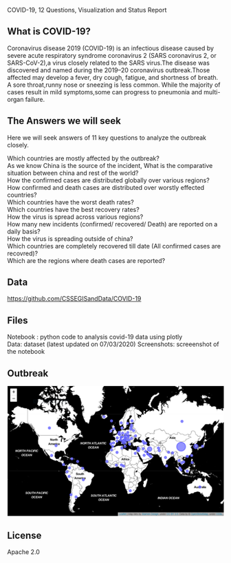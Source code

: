 COVID-19, 12 Questions, Visualization and Status Report
## What is COVID-19?
Coronavirus disease 2019 (COVID-19) is an infectious disease caused by severe acute respiratory syndrome coronavirus 2 (SARS coronavirus 2, or SARS-CoV-2),a virus closely related to the SARS virus.The disease was discovered and named during the 2019–20 coronavirus outbreak.Those affected may develop a fever, dry cough, fatigue, and shortness of breath. A sore throat,runny nose or sneezing is less common. While the majority of cases result in mild symptoms,some can progress to pneumonia and multi-organ failure.

## The Answers we will seek
Here we will seek answers of 11 key questions to analyze the outbreak closely.

Which countries are mostly affected by the outbreak?                                                                          
As we know China is the source of the incident, What is the comparative situation between china and rest of the world?                  
How the confirmed cases are distributed globally over various regions?                                                        
How confirmed and death cases are distributed over worstly effected countries?                                                       
Which countries have the worst death rates?                                                                                    
Which countries have the best recovery rates?                                                                                  
How the virus is spread across various regions?                                                                                         
How many new incidents (confirmed/ recovered/ Death) are reported on a daily basis?                                                     
How the virus is spreading outside of china?                                                                                              
Which countries are completely recovered till date (All confirmed cases are recovred)?                                                    
Which are the regions where death cases are reported?                                                                                  
              
## Data

https://github.com/CSSEGISandData/COVID-19

## Files
Notebook : python code to analysis covid-19 data using plotly                                                
Data: dataset (latest updated on 07/03/2020)
Screenshots: screeenshot of the notebook
## Outbreak
<img src="confirmed.PNG"/>

## License
Apache 2.0

